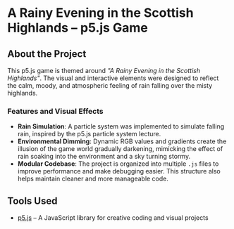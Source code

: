 # A Rainy Evening in the Scottish Highlands – p5.js Game

## About the Project

This p5.js game is themed around *"A Rainy Evening in the Scottish Highlands"*. The visual and interactive elements were designed to reflect the calm, moody, and atmospheric feeling of rain falling over the misty highlands.

### Features and Visual Effects

- **Rain Simulation**: A particle system was implemented to simulate falling rain, inspired by the p5.js particle system lecture.
- **Environmental Dimming**: Dynamic RGB values and gradients create the illusion of the game world gradually darkening, mimicking the effect of rain soaking into the environment and a sky turning stormy.
- **Modular Codebase**: The project is organized into multiple `.js` files to improve performance and make debugging easier. This structure also helps maintain cleaner and more manageable code.

## Tools Used

- [p5.js](https://p5js.org/) – A JavaScript library for creative coding and visual projects
